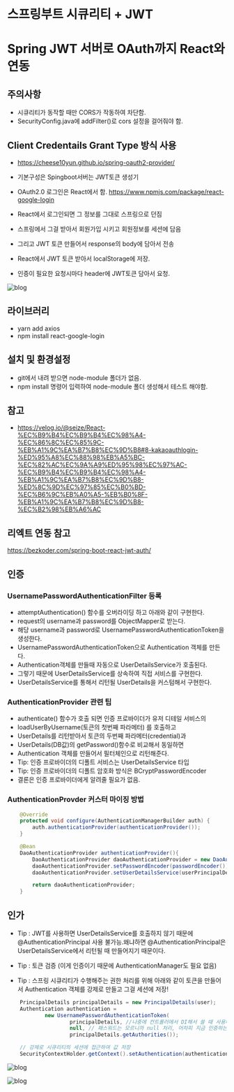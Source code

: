 # 스프링부트 시큐리티 + JWT

# Spring JWT 서버로 OAuth까지 React와 연동

## 주의사항

- 시큐리티가 동작할 때만 CORS가 작동하여 차단함.
- SecurityConfig.java에 addFilter()로 cors 설정을 걸어줘야 함.

## Client Credentails Grant Type 방식 사용

- https://cheese10yun.github.io/spring-oauth2-provider/

- 기본구성은 Spingboot서버는 JWT토큰 생성기
- OAuth2.0 로그인은 React에서 함. https://www.npmjs.com/package/react-google-login
- React에서 로그인되면 그 정보를 그대로 스프링으로 던짐
- 스프링에서 그걸 받아서 회원가입 시키고 회원정보를 세션에 담음
- 그리고 JWT 토큰 만들어서 response의 body에 담아서 전송
- React에서 JWT 토큰 받아서 localStorage에 저장.
- 인증이 필요한 요청시마다 header에 JWT토큰 담아서 요청.

![blog](https://postfiles.pstatic.net/MjAyMDA4MTlfMTA0/MDAxNTk3NzY2MzA0Nzk2.lP9wYniN_9lQrAnkG5gmPWlDS1cNhLr8JUgk5cXwnAUg.ALy_HtvN3xvy4KAC14PNOq0H0I7-yZT78E3L1ciRilQg.JPEG.getinthere/Screenshot_2.jpg?type=w773)

## 라이브러리

- yarn add axios
- npm install react-google-login

## 설치 및 환경설정

- git에서 내려 받으면 node-module 폴더가 없음.
- npm install 명령어 입력하여 node-module 폴더 생성해서 테스트 해야함.

## 참고

- https://velog.io/@seize/React-%EC%B9%B4%EC%B9%B4%EC%98%A4-%EC%86%8C%EC%85%9C-%EB%A1%9C%EA%B7%B8%EC%9D%B8#8-kakaoauthlogin-%ED%95%A8%EC%88%98%EB%A5%BC-%EC%82%AC%EC%9A%A9%ED%95%98%EC%97%AC-%EC%B9%B4%EC%B9%B4%EC%98%A4-%EB%A1%9C%EA%B7%B8%EC%9D%B8-%ED%8C%9D%EC%97%85%EC%B0%BD-%EC%B6%9C%EB%A0%A5-%EB%B0%8F-%EB%A1%9C%EA%B7%B8%EC%9D%B8-%EC%B2%98%EB%A6%AC


## 리엑트 연동 참고
https://bezkoder.com/spring-boot-react-jwt-auth/

## 인증

### UsernamePasswordAuthenticationFilter 등록

- attemptAuthentication() 함수를 오버라이딩 하고 아래와 같이 구현한다.
- request의 username과 password를 ObjectMapper로 받는다.
- 해당 username과 password로 UsernamePasswordAuthenticationToken을 생성한다.
- UsernamePasswordAuthenticationToken으로 Authentication 객체를 만든다.
- Authentication객체를 만들때 자동으로 UserDetailsService가 호출된다.
- 그렇기 때문에 UserDetailsService를 상속하여 직접 서비스를 구현한다.
- UserDetailsService를 통해서 리턴될 UserDetails을 커스텀해서 구현한다.

### AuthenticationProvider 관련 팁

- authenticate() 함수가 호출 되면 인증 프로바이더가 유저 디테일 서비스의
- loadUserByUsername(토큰의 첫번째 파라메터) 를 호출하고
- UserDetails를 리턴받아서 토큰의 두번째 파라메터(credential)과
- UserDetails(DB값)의 getPassword()함수로 비교해서 동일하면
- Authentication 객체를 만들어서 필터체인으로 리턴해준다.
- Tip: 인증 프로바이더의 디폴트 서비스는 UserDetailsService 타입
- Tip: 인증 프로바이더의 디폴트 암호화 방식은 BCryptPasswordEncoder
- 결론은 인증 프로바이더에게 알려줄 필요가 없음.

### AuthenticationProvder 커스터 마이징 방법

```java
    @Override
    protected void configure(AuthenticationManagerBuilder auth) {
        auth.authenticationProvider(authenticationProvider());
    }

    @Bean
    DaoAuthenticationProvider authenticationProvider(){
        DaoAuthenticationProvider daoAuthenticationProvider = new DaoAuthenticationProvider();
        daoAuthenticationProvider.setPasswordEncoder(passwordEncoder());
        daoAuthenticationProvider.setUserDetailsService(userPrincipalDetailsService);

        return daoAuthenticationProvider;
    }
```

## 인가

- Tip : JWT를 사용하면 UserDetailsService를 호출하지 않기 때문에 @AuthenticationPrincipal 사용 불가능.왜냐하면 @AuthenticationPrincipal은 UserDetailsService에서 리턴될 때 만들어지기 때문이다.

- Tip : 토큰 검증 (이게 인증이기 때문에 AuthenticationManager도 필요 없음)

- Tip : 스프링 시큐리티가 수행해주는 권한 처리를 위해 아래와 같이 토큰을 만들어서 Authentication 객체를 강제로 만들고 그걸 세션에 저장!

```java
    PrincipalDetails principalDetails = new PrincipalDetails(user);
    Authentication authentication =
            new UsernamePasswordAuthenticationToken(
                    principalDetails, //나중에 컨트롤러에서 DI해서 쓸 때 사용하기 편함.
                    null, // 패스워드는 모르니까 null 처리, 어차피 지금 인증하는게 아니니까!!
                    principalDetails.getAuthorities());

    // 강제로 시큐리티의 세션에 접근하여 값 저장
    SecurityContextHolder.getContext().setAuthentication(authentication);
```

![blog](https://postfiles.pstatic.net/MjAyMDA4MTBfMzQg/MDAxNTk3MDM2OTc1NjQ0.3bgXzd_Bf7JoS1fsYIyGP1DAl9kQZ8IA-_WW74GyaFcg.Vtp4R4c4X1zakxFzEk212VqkTsQhI0bRmPZft9ZQ92og.PNG.getinthere/Screenshot_31.png?type=w773)

![blog](https://postfiles.pstatic.net/MjAyMDA4MTBfMjMy/MDAxNTk3MDM2OTc1NjM2.vXqNYRrbfievaF0YrELs8Rj-QW5gMmkoXRmIor3VDrEg.VR5lD5t-6T6FiFXd5bEopgLPR02oSuvzCjYNVFPlqaYg.PNG.getinthere/Screenshot_32.png?type=w773)
